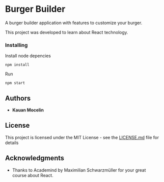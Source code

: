 # Burger Builder

A burger builder application with features to customize your burger.

This project was developed to learn about React technology.

### Installing

Install node depencies

```
npm install
```

Run
```
npm start
```

## Authors

* **Kauan Mocelin**

## License

This project is licensed under the MIT License - see the [LICENSE.md](LICENSE.md) file for details

## Acknowledgments

* Thanks to Academind by Maximilian Schwarzmüller for your great course about React.